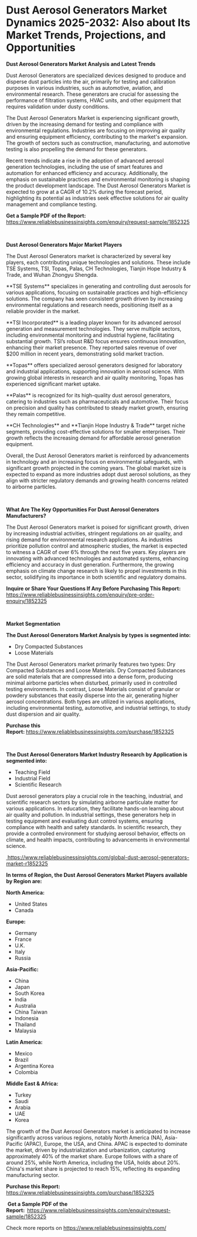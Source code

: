 <p><h1>Dust Aerosol Generators Market Dynamics 2025-2032: Also about Its Market Trends, Projections, and Opportunities</h1></p><p><strong>Dust Aerosol Generators Market Analysis and Latest Trends</strong></p>
<p><p>Dust Aerosol Generators are specialized devices designed to produce and disperse dust particles into the air, primarily for testing and calibration purposes in various industries, such as automotive, aviation, and environmental research. These generators are crucial for assessing the performance of filtration systems, HVAC units, and other equipment that requires validation under dusty conditions.</p><p>The Dust Aerosol Generators Market is experiencing significant growth, driven by the increasing demand for testing and compliance with environmental regulations. Industries are focusing on improving air quality and ensuring equipment efficiency, contributing to the market's expansion. The growth of sectors such as construction, manufacturing, and automotive testing is also propelling the demand for these generators.</p><p>Recent trends indicate a rise in the adoption of advanced aerosol generation technologies, including the use of smart features and automation for enhanced efficiency and accuracy. Additionally, the emphasis on sustainable practices and environmental monitoring is shaping the product development landscape. The Dust Aerosol Generators Market is expected to grow at a CAGR of 10.2% during the forecast period, highlighting its potential as industries seek effective solutions for air quality management and compliance testing.</p></p>
<p><strong>Get a Sample PDF of the Report:&nbsp;</strong> <a href="https://www.reliablebusinessinsights.com/enquiry/request-sample/1852325?utm_campaign=2219&utm_medium=2&utm_source=Github&utm_content=ia&utm_term=28022025&utm_id=dust-aerosol-generators">https://www.reliablebusinessinsights.com/enquiry/request-sample/1852325</a></p>
<p>&nbsp;</p>
<p><strong>Dust Aerosol Generators Major Market Players</strong></p>
<p><p>The Dust Aerosol Generators market is characterized by several key players, each contributing unique technologies and solutions. These include TSE Systems, TSI, Topas, Palas, CH Technologies, Tianjin Hope Industry & Trade, and Wuhan Zhongyu Shengda.</p><p>**TSE Systems** specializes in generating and controlling dust aerosols for various applications, focusing on sustainable practices and high-efficiency solutions. The company has seen consistent growth driven by increasing environmental regulations and research needs, positioning itself as a reliable provider in the market.</p><p>**TSI Incorporated** is a leading player known for its advanced aerosol generation and measurement technologies. They serve multiple sectors, including environmental monitoring and industrial hygiene, facilitating substantial growth. TSI’s robust R&D focus ensures continuous innovation, enhancing their market presence. They reported sales revenue of over $200 million in recent years, demonstrating solid market traction.</p><p>**Topas** offers specialized aerosol generators designed for laboratory and industrial applications, supporting innovation in aerosol science. With growing global interests in research and air quality monitoring, Topas has experienced significant market uptake.</p><p>**Palas** is recognized for its high-quality dust aerosol generators, catering to industries such as pharmaceuticals and automotive. Their focus on precision and quality has contributed to steady market growth, ensuring they remain competitive.</p><p>**CH Technologies** and **Tianjin Hope Industry & Trade** target niche segments, providing cost-effective solutions for smaller enterprises. Their growth reflects the increasing demand for affordable aerosol generation equipment.</p><p>Overall, the Dust Aerosol Generators market is reinforced by advancements in technology and an increasing focus on environmental safeguards, with significant growth projected in the coming years. The global market size is expected to expand as more industries adopt dust aerosol solutions, as they align with stricter regulatory demands and growing health concerns related to airborne particles.</p></p>
<p>&nbsp;</p>
<p><strong>What Are The Key Opportunities For Dust Aerosol Generators Manufacturers?</strong></p>
<p><p>The Dust Aerosol Generators market is poised for significant growth, driven by increasing industrial activities, stringent regulations on air quality, and rising demand for environmental research applications. As industries prioritize pollution control and atmospheric studies, the market is expected to witness a CAGR of over 6% through the next five years. Key players are innovating with advanced technologies and automated systems, enhancing efficiency and accuracy in dust generation. Furthermore, the growing emphasis on climate change research is likely to propel investments in this sector, solidifying its importance in both scientific and regulatory domains.</p></p>
<p><strong>Inquire or Share Your Questions If Any Before Purchasing This Report:</strong> <a href="https://www.reliablebusinessinsights.com/enquiry/pre-order-enquiry/1852325?utm_campaign=2219&utm_medium=2&utm_source=Github&utm_content=ia&utm_term=28022025&utm_id=dust-aerosol-generators">https://www.reliablebusinessinsights.com/enquiry/pre-order-enquiry/1852325</a></p>
<p>&nbsp;</p>
<p><strong>Market Segmentation</strong></p>
<p><strong>The Dust Aerosol Generators Market Analysis by types is segmented into:</strong></p>
<p><ul><li>Dry Compacted Substances</li><li>Loose Materials</li></ul></p>
<p><p>The Dust Aerosol Generators market primarily features two types: Dry Compacted Substances and Loose Materials. Dry Compacted Substances are solid materials that are compressed into a dense form, producing minimal airborne particles when disturbed, primarily used in controlled testing environments. In contrast, Loose Materials consist of granular or powdery substances that easily disperse into the air, generating higher aerosol concentrations. Both types are utilized in various applications, including environmental testing, automotive, and industrial settings, to study dust dispersion and air quality.</p></p>
<p><strong>Purchase this Report:&nbsp;</strong><a href="https://www.reliablebusinessinsights.com/purchase/1852325?utm_campaign=2219&utm_medium=2&utm_source=Github&utm_content=ia&utm_term=28022025&utm_id=dust-aerosol-generators">https://www.reliablebusinessinsights.com/purchase/1852325</a></p>
<p>&nbsp;</p>
<p><strong>The Dust Aerosol Generators Market Industry Research by Application is segmented into:</strong></p>
<p><ul><li>Teaching Field</li><li>Industrial Field</li><li>Scientific Research</li></ul></p>
<p><p>Dust aerosol generators play a crucial role in the teaching, industrial, and scientific research sectors by simulating airborne particulate matter for various applications. In education, they facilitate hands-on learning about air quality and pollution. In industrial settings, these generators help in testing equipment and evaluating dust control systems, ensuring compliance with health and safety standards. In scientific research, they provide a controlled environment for studying aerosol behavior, effects on climate, and health impacts, contributing to advancements in environmental science.</p></p>
<p><a href="https://www.reliablebusinessinsights.com/global-dust-aerosol-generators-market-r1852325?utm_campaign=2219&utm_medium=2&utm_source=Github&utm_content=ia&utm_term=28022025&utm_id=dust-aerosol-generators">&nbsp;https://www.reliablebusinessinsights.com/global-dust-aerosol-generators-market-r1852325</a></p>
<p><strong>In terms of Region, the Dust Aerosol Generators Market Players available by Region are:</strong></p>
<p>
    <p> <strong> North America: </strong>
        <ul>
            <li>United States</li>
            <li>Canada</li>
        </ul>
        </p> 
    <p> <strong> Europe: </strong>
        <ul>
            <li>Germany</li>
            <li>France</li>
            <li>U.K.</li>
            <li>Italy</li>
            <li>Russia</li>
        </ul>
        </p> 
    <p> <strong> Asia-Pacific: </strong>
        <ul>
            <li>China</li>
            <li>Japan</li>
            <li>South Korea</li>
            <li>India</li>
            <li>Australia</li>
            <li>China Taiwan</li>
            <li>Indonesia</li>
            <li>Thailand</li>
            <li>Malaysia</li>
        </ul>
        </p> 
    <p> <strong> Latin America: </strong>
        <ul>
            <li>Mexico</li>
            <li>Brazil</li>
            <li>Argentina Korea</li>
            <li>Colombia</li>
        </ul>
        </p> 
    <p> <strong> Middle East & Africa: </strong>
        <ul>
            <li>Turkey</li>
            <li>Saudi</li>
            <li>Arabia</li>
            <li>UAE</li>
            <li>Korea</li>
        </ul>
    </p>
    </p>
<p><p>The growth of the Dust Aerosol Generators market is anticipated to increase significantly across various regions, notably North America (NA), Asia-Pacific (APAC), Europe, the USA, and China. APAC is expected to dominate the market, driven by industrialization and urbanization, capturing approximately 40% of the market share. Europe follows with a share of around 25%, while North America, including the USA, holds about 20%. China's market share is projected to reach 15%, reflecting its expanding manufacturing sector.</p></p>
<p><strong>Purchase this Report: </strong><a href="https://www.reliablebusinessinsights.com/purchase/1852325?utm_campaign=2219&utm_medium=2&utm_source=Github&utm_content=ia&utm_term=28022025&utm_id=dust-aerosol-generators">https://www.reliablebusinessinsights.com/purchase/1852325</a></p>
<p>&nbsp;<strong>Get a Sample PDF of the Report:&nbsp;&nbsp;</strong><a href="https://www.reliablebusinessinsights.com/enquiry/request-sample/1852325?utm_campaign=2219&utm_medium=2&utm_source=Github&utm_content=ia&utm_term=28022025&utm_id=dust-aerosol-generators">https://www.reliablebusinessinsights.com/enquiry/request-sample/1852325</a></p>
<p><strong></strong></p>
<p>Check more reports on <a href="https://www.reliablebusinessinsights.com/?utm_campaign=2219&utm_medium=2&utm_source=Github&utm_content=ia&utm_term=28022025&utm_id=dust-aerosol-generators">https://www.reliablebusinessinsights.com/</a></p>